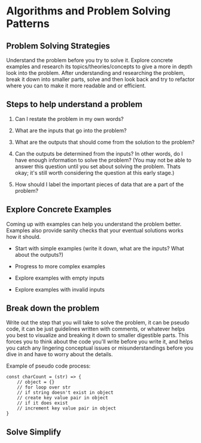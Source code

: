 # Algorithms and Problem Solving Patterns

## Problem Solving Strategies

Understand the problem before you try to solve it. Explore concrete examples and research its topics/theories/concepts to give a more in depth look into the problem. After understanding and researching the problem, break it down into smaller parts, solve and then look back and try to refactor where you can to make it more readable and or efficient.

## Steps to help understand a problem

1. Can I restate the problem in my own words?

2. What are the inputs that go into the problem?

3. What are the outputs that should come from the solution to the problem?

4. Can the outputs be determined from the inputs? In other words, do I have enough information to solve the problem? (You may not be able to answer this question until you set about solving the problem. Thats okay; it's still worth considering the question at this early stage.)

5. How should I label the important pieces of data that are a part of the problem?

## Explore Concrete Examples

Coming up with examples can help you understand the problem better. Examples also provide sanity checks that your eventual solutions works how it should. 

- Start with simple examples (write it down, what are the inputs? What about the outputs?)

- Progress to more complex examples

- Explore examples with empty inputs

- Explore examples with invalid inputs

## Break down the problem

Write out the step that you will take to solve the problem, it can be pseudo code, it can be just guidelines written with comments, or whatever helps you best to visualize and breaking it down to smaller digestible parts. This forces you to think about the code you'll write before you write it, and helps you catch any lingering conceptual issues or misunderstandings before you dive in and have to worry about the details.

Example of pseudo code process:

```
const charCount = (str) => {
    // object = {}
    // for loop over str
    // if string doesn't exist in object
    // create key value pair in object
    // if it does exist
    // increment key value pair in object
}
```

## Solve Simplify